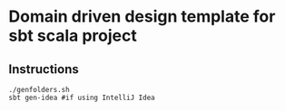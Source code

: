 # Domain driven design template for sbt scala project #

## Instructions ##

    ./genfolders.sh
    sbt gen-idea #if using IntelliJ Idea

